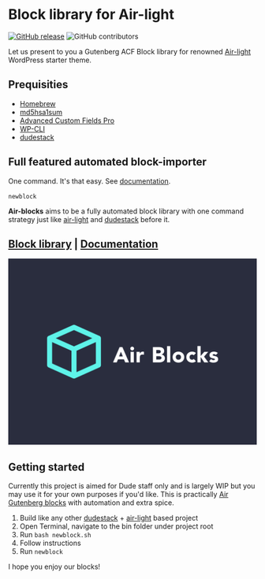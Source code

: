 # Block library for Air-light
[![GitHub release](https://img.shields.io/github/tag/digitoimistodude/air-blocks.svg?style=flat-square)](https://github.com/digitoimistodude/air-blocks/releases) ![GitHub contributors](https://img.shields.io/github/contributors/digitoimistodude/air-blocks.svg?style=flat-square)

Let us present to you a Gutenberg ACF Block library for renowned [Air-light](https://github.com/digitoimistodude/air-light) WordPress starter theme.

## Prequisities

* [Homebrew](https://brew.sh/)
* [md5hsa1sum](https://formulae.brew.sh/formula/md5sha1sum#default)
* [Advanced Custom Fields Pro](https://www.advancedcustomfields.com/pro/)
* [WP-CLI](https://wp-cli.org/)
* [dudestack](https://github.com/digitoimistodude/dudestack)

## Full featured automated block-importer

One command. It's that easy. See [documentation](https://docs.airwptheme.com/air-blocks/block-library).

```shell
newblock
```

**Air-blocks** aims to be a fully automated block library with one command strategy just like [air-light](https://github.com/digitoimistodude/air-light) and [dudestack](https://github.com/digitoimistodude/dudestack) before it.

## [Block library](https://blocks.airwptheme.com) | [Documentation](https://docs.airwptheme.com/air-blocks/block-library)

![Screenshot](/content/themes/air-blocks/screenshot.png?raw=true "Screenshot")

## Getting started

Currently this project is aimed for Dude staff only and is largely WIP but you may use it for your own purposes if you'd like. This is practically [Air Gutenberg blocks](https://github.com/digitoimistodude/air-light/wiki/Creating-your-own-Gutenberg-blocks-with-Air-light-and-Advanced-Custom-Fields) with automation and extra spice.

1. Build like any other [dudestack](https://github.com/digitoimistodude/dudestack) + [air-light](https://github.com/digitoimistodude/air-light) based project
2. Open Terminal, navigate to the bin folder under project root
3. Run `bash newblock.sh`
4. Follow instructions
5. Run `newblock`

I hope you enjoy our blocks!
